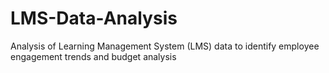 # LMS-Data-Analysis
Analysis of Learning Management System (LMS) data to identify employee engagement trends and budget analysis
